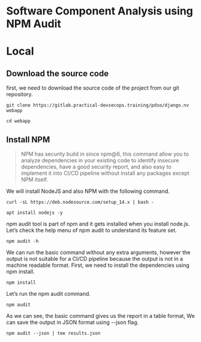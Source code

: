 # Software Component Analysis using NPM Audit
# Local
## Download the source code
first, we need to download the source code of the project from our git repository.
```
git clone https://gitlab.practical-devsecops.training/pdso/django.nv webapp
```
```
cd webapp
```
## Install NPM
> NPM has security build in since npm@6, this command allow you to analyze dependencies in your existing code to identify insecure dependencies, have a good security report, and also easy to implement it into CI/CD pipeline without install any packages except NPM itself.

We will install NodeJS and also NPM with the following command.
```
curl -sL https://deb.nodesource.com/setup_14.x | bash -
```
```
apt install nodejs -y
```
npm audit tool is part of npm and it gets installed when you install node.js. Let’s check the help menu of npm audit to understand its feature set.
```
npm audit -h
```
We can run the basic command without any extra arguments, however the output is not suitable for a CI/CD pipeline because the output is not in a machine readable format.
First, we need to install the dependencies using npm install.
```
npm install
```
Let’s run the npm audit command.
```
npm audit
```
As we can see, the basic command gives us the report in a table format, We can save the output in JSON format using --json flag.
```
npm audit --json | tee results.json
```

















